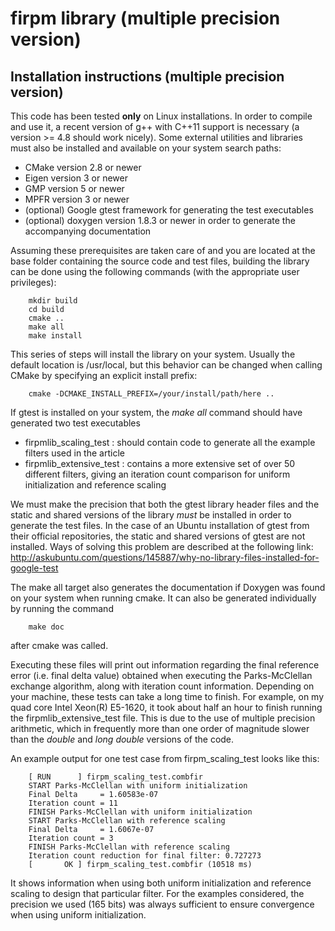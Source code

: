 firpm library (multiple precision version)
=========================================

## Installation instructions (multiple precision version) ##
This code has been tested **only** on Linux installations. In order to compile and use it, a recent version of g++ with
C++11 support is necessary (a version >= 4.8 should work nicely). Some external utilities and libraries must also be installed
and available on your system search paths:
* CMake version 2.8 or newer
* Eigen version 3 or newer
* GMP version 5 or newer
* MPFR version 3 or newer
* (optional) Google gtest framework for generating the test executables
* (optional) doxygen version 1.8.3 or newer in order to generate the accompanying documentation

Assuming these prerequisites are taken care of and you are located at the base folder containing the source code and test files,
building the library can be done using the following commands (with the appropriate user privileges):

        mkdir build
        cd build
        cmake ..
        make all
        make install

This series of steps will install the library on your system. Usually the default location is /usr/local, but this behavior can
be changed when calling CMake by specifying an explicit install prefix:

        cmake -DCMAKE_INSTALL_PREFIX=/your/install/path/here ..

If gtest is installed on your system, the *make all* command should have generated two test executables
* firpmlib_scaling_test : should contain code to generate all the example filters used in the article
* firpmlib_extensive_test : contains a more extensive set of over 50 different filters, giving an iteration count comparison for
uniform initialization and reference scaling


We must make the precision that both the gtest library header files and the static and shared versions of the library *must* be installed
in order to generate the test files. In the case of an Ubuntu installation of gtest from their official repositories, the static and shared
versions of gtest are not installed. Ways of solving this problem are described at the
following link: http://askubuntu.com/questions/145887/why-no-library-files-installed-for-google-test


The make all target also generates the documentation if Doxygen was found on your system when running cmake. It can also be
generated individually by running the command

        make doc

after cmake was called.

Executing these files will print out information regarding the final reference error (i.e. final delta value) obtained when
executing the Parks-McClellan exchange algorithm, along with iteration count information. Depending on your machine, these tests
can take a long time to finish. For example, on my quad core Intel Xeon(R) E5-1620, it took about half an hour to finish running
the firpmlib_extensive_test file. This is due to the use of multiple precision arithmetic, which in frequently more
than one order of magnitude slower than the *double* and *long double* versions of the code.

An example output for one test case from firpm_scaling_test looks like this:


        [ RUN      ] firpm_scaling_test.combfir
        START Parks-McClellan with uniform initialization
        Final Delta     = 1.60583e-07
        Iteration count = 11
        FINISH Parks-McClellan with uniform initialization
        START Parks-McClellan with reference scaling
        Final Delta     = 1.6067e-07
        Iteration count = 3
        FINISH Parks-McClellan with reference scaling
        Iteration count reduction for final filter: 0.727273
        [       OK ] firpm_scaling_test.combfir (10518 ms)

It shows information when using both uniform initialization and reference scaling to design that particular filter.
For the examples considered, the precision we used (165 bits) was always sufficient to ensure convergence when using uniform
initialization.
